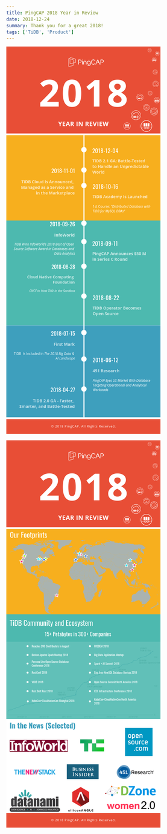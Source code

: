 ```yaml
---
title: PingCAP 2018 Year in Review
date: 2018-12-24
summary: Thank you for a great 2018!
tags: ['TiDB', 'Product']
---
```


![PingCAP 2018 Year in Review](media/pingcap2018-1.png)

![PingCAP 2018 Year in Review](media/pingcap2018-2.png)
